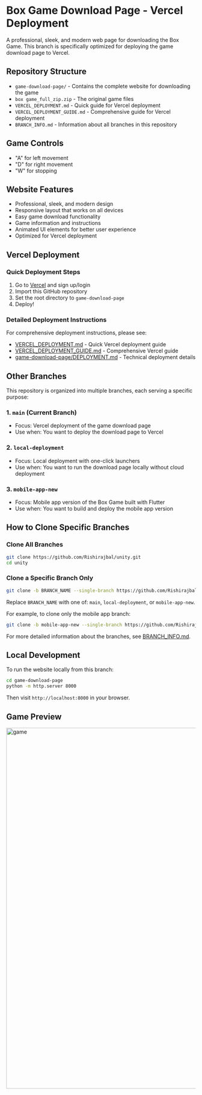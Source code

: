 # Box Game Download Page - Vercel Deployment

A professional, sleek, and modern web page for downloading the Box Game. This branch is specifically optimized for deploying the game download page to Vercel.

## Repository Structure

- `game-download-page/` - Contains the complete website for downloading the game
- `box game_full_zip.zip` - The original game files
- `VERCEL_DEPLOYMENT.md` - Quick guide for Vercel deployment
- `VERCEL_DEPLOYMENT_GUIDE.md` - Comprehensive guide for Vercel deployment
- `BRANCH_INFO.md` - Information about all branches in this repository

## Game Controls

- "A" for left movement
- "D" for right movement
- "W" for stopping

## Website Features

- Professional, sleek, and modern design
- Responsive layout that works on all devices
- Easy game download functionality
- Game information and instructions
- Animated UI elements for better user experience
- Optimized for Vercel deployment

## Vercel Deployment

### Quick Deployment Steps

1. Go to [Vercel](https://vercel.com/) and sign up/login
2. Import this GitHub repository
3. Set the root directory to `game-download-page`
4. Deploy!

### Detailed Deployment Instructions

For comprehensive deployment instructions, please see:
- [VERCEL_DEPLOYMENT.md](VERCEL_DEPLOYMENT.md) - Quick Vercel deployment guide
- [VERCEL_DEPLOYMENT_GUIDE.md](VERCEL_DEPLOYMENT_GUIDE.md) - Comprehensive Vercel guide
- [game-download-page/DEPLOYMENT.md](game-download-page/DEPLOYMENT.md) - Technical deployment details

## Other Branches

This repository is organized into multiple branches, each serving a specific purpose:

### 1. `main` (Current Branch)
- Focus: Vercel deployment of the game download page
- Use when: You want to deploy the download page to Vercel

### 2. `local-deployment`
- Focus: Local deployment with one-click launchers
- Use when: You want to run the download page locally without cloud deployment

### 3. `mobile-app-new`
- Focus: Mobile app version of the Box Game built with Flutter
- Use when: You want to build and deploy the mobile app version

## How to Clone Specific Branches

### Clone All Branches

```bash
git clone https://github.com/Rishirajbal/unity.git
cd unity
```

### Clone a Specific Branch Only

```bash
git clone -b BRANCH_NAME --single-branch https://github.com/Rishirajbal/unity.git
```

Replace `BRANCH_NAME` with one of: `main`, `local-deployment`, or `mobile-app-new`.

For example, to clone only the mobile app branch:

```bash
git clone -b mobile-app-new --single-branch https://github.com/Rishirajbal/unity.git
```

For more detailed information about the branches, see [BRANCH_INFO.md](BRANCH_INFO.md).

## Local Development

To run the website locally from this branch:

```bash
cd game-download-page
python -m http.server 8000
```

Then visit `http://localhost:8000` in your browser.

## Game Preview

<img width="960" alt="game" src="https://github.com/user-attachments/assets/1f6d6b22-cef1-4ae2-9307-d8bd0718908a" />
